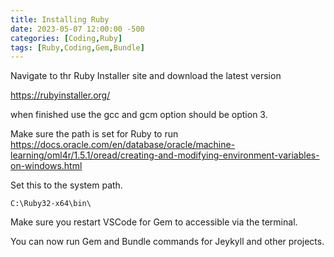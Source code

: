 ```yaml
---
title: Installing Ruby
date: 2023-05-07 12:00:00 -500
categories: [Coding,Ruby]
tags: [Ruby,Coding,Gem,Bundle]
---
```



Navigate to thr Ruby Installer site and download the latest version

https://rubyinstaller.org/

when finished use the gcc and gcm option should be option 3. 

Make sure the path is set for Ruby to run
https://docs.oracle.com/en/database/oracle/machine-learning/oml4r/1.5.1/oread/creating-and-modifying-environment-variables-on-windows.html

Set this to the system path.

	C:\Ruby32-x64\bin\

Make sure you restart VSCode for Gem to accessible via the terminal. 

You can now run Gem and Bundle commands for Jeykyll and other projects.

